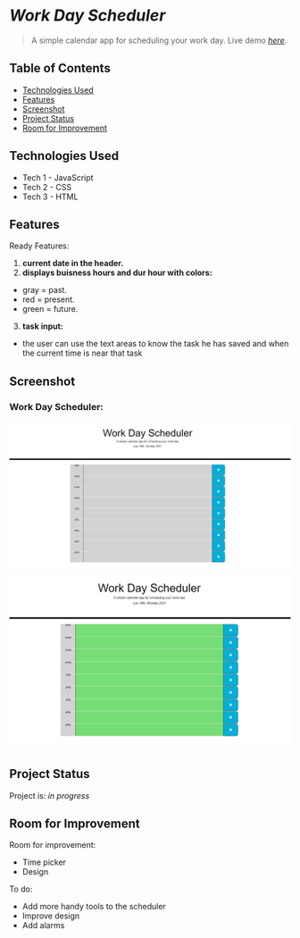 # _Work Day Scheduler_
> A simple calendar app for scheduling your work day.
> Live demo [_here_](https://darolo13.github.io/Work-Day-Scheduler/). 

## Table of Contents
* [Technologies Used](#technologies-used)
* [Features](#features)
* [Screenshot](#screenshot)
* [Project Status](#project-status)
* [Room for Improvement](#room-for-improvement)

## Technologies Used
- Tech 1 - JavaScript
- Tech 2 - CSS
- Tech 3 - HTML


## Features
Ready Features:
1. **current date in the header.**
2. **displays buisness hours and dur hour with colors:**
- gray = past.
- red = present.
- green = future.
3. **task input:**
- the user can use the text areas to know the task he has saved and when the current time is near that task


## Screenshot
### Work Day Scheduler:
![Initial-display](./assets/screenshots/principal.png)
![Initial-display](./assets/screenshots/second.png)

## Project Status
Project is: _in progress_


## Room for Improvement
Room for improvement:
- Time picker
- Design

To do:
- Add more handy tools to the scheduler
- Improve design
- Add alarms
